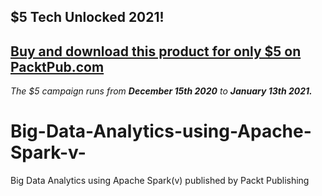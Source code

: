 ## $5 Tech Unlocked 2021!
[Buy and download this product for only $5 on PacktPub.com](https://www.packtpub.com/)
-----
*The $5 campaign         runs from __December 15th 2020__ to __January 13th 2021.__*

# Big-Data-Analytics-using-Apache-Spark-v-
Big Data Analytics using Apache Spark(v) published by Packt Publishing
